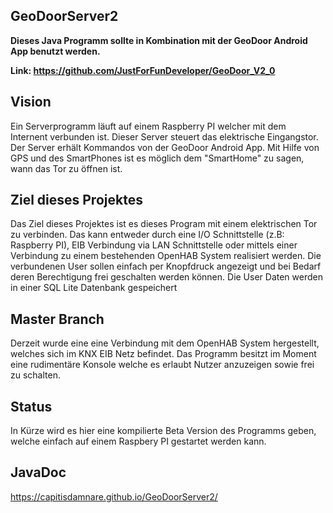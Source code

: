 ## GeoDoorServer2

**Dieses Java Programm sollte in Kombination mit der GeoDoor Android App benutzt werden.**

**Link: https://github.com/JustForFunDeveloper/GeoDoor_V2_0**

## Vision
Ein Serverprogramm läuft auf einem Raspberry PI welcher mit dem Internent verbunden ist.
Dieser Server steuert das elektrische Eingangstor. Der Server erhält Kommandos von der GeoDoor Android App.
Mit Hilfe von GPS und des SmartPhones ist es möglich dem "SmartHome" zu sagen, wann das Tor zu öffnen ist.

## Ziel dieses Projektes
Das Ziel dieses Projektes ist es dieses Program mit einem elektrischen Tor zu verbinden.
Das kann entweder durch eine I/O Schnittstelle (z.B: Raspberry PI), EIB Verbindung via LAN Schnittstelle oder mittels einer Verbindung zu einem bestehenden OpenHAB System realisiert werden.
Die verbundenen User sollen einfach per Knopfdruck angezeigt und bei Bedarf deren Berechtigung frei geschalten werden können.
Die User Daten werden in einer SQL Lite Datenbank gespeichert

## Master Branch
Derzeit wurde eine eine Verbindung mit dem OpenHAB System hergestellt, welches sich im KNX EIB Netz befindet.
Das Programm besitzt im Moment eine rudimentäre Konsole welche es erlaubt Nutzer anzuzeigen sowie frei zu schalten.

## Status
In Kürze wird es hier eine kompilierte Beta Version des Programms geben, welche einfach auf einem Raspbery PI gestartet werden kann.

## JavaDoc
https://capitisdamnare.github.io/GeoDoorServer2/

